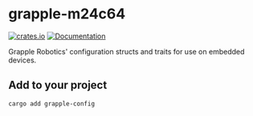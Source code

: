 # grapple-m24c64
[![crates.io](https://img.shields.io/crates/v/grapple-config.svg)](https://crates.io/crates/grapple-config)
[![Documentation](https://docs.rs/grapple-config/badge.svg)](https://docs.rs/grapple-config)

Grapple Robotics' configuration structs and traits for use on embedded devices.

## Add to your project
```
cargo add grapple-config
```
